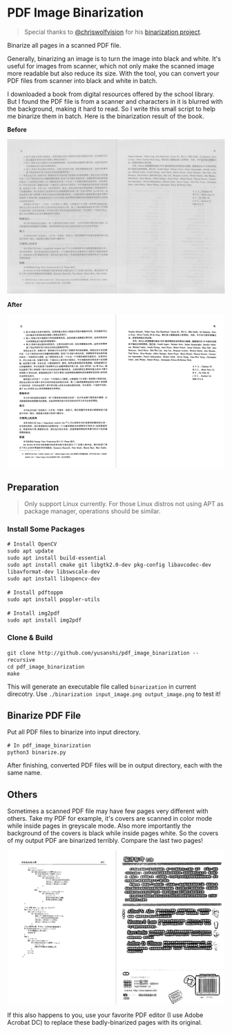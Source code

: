# PDF Image Binarization

> Special thanks to [@chriswolfvision](https://github.com/chriswolfvision) for his [binarization project](https://github.com/chriswolfvision/local_adaptive_binarization).

Binarize all pages in a scanned PDF file. 

Generally, binarizing an image is to turn the image into black and white. It's useful for images from scanner, which not only make the scanned image more readable but also reduce its size. With the tool, you can convert your PDF files from scanner into black and white in batch.

I downloaded a book from digital resources offered by the school library. But I found the PDF file is from a scanner and characters in it is blurred with the background, making it hard to read. So I write this small script to help me binarize them in batch. Here is the binarization result of the book.

**Before**

![1571827076406](figs/before.png)

**After**

![1571827123054](figs/after.png)



## Preparation

> Only support Linux currently. For those Linux distros not using APT as package manager, operations should be similar.

### Install Some Packages
```
# Install OpenCV
sudo apt update
sudo apt install build-essential
sudo apt install cmake git libgtk2.0-dev pkg-config libavcodec-dev libavformat-dev libswscale-dev
sudo apt install libopencv-dev

# Install pdftoppm 
sudo apt install poppler-utils

# Install img2pdf
sudo apt install img2pdf
```

### Clone & Build
```
git clone http://github.com/yusanshi/pdf_image_binarization --recursive
cd pdf_image_binarization
make
```

This will generate an executable file called `binarization` in current direcotry. Use `./binarization input_image.png output_image.png` to test it!


## Binarize PDF File


Put all PDF files to binarize into input directory.

```
# In pdf_image_binarization
python3 binarize.py
```

 After finishing, converted PDF files will be in output directory, each with the same name.

## Others

Sometimes a scanned PDF file may have few pages very different with others. Take my PDF for example, it's covers are scanned in color mode while inside pages in greyscale mode. Also more importantly the background of the covers is black while inside pages white. So the covers of my output PDF are binarized terribly. Compare the last two pages!

![1571852029432](figs/badly_binarized.png)

If this also happens to you, use your favorite PDF editor (I use Adobe Acrobat DC) to replace these badly-binarized pages with its original.